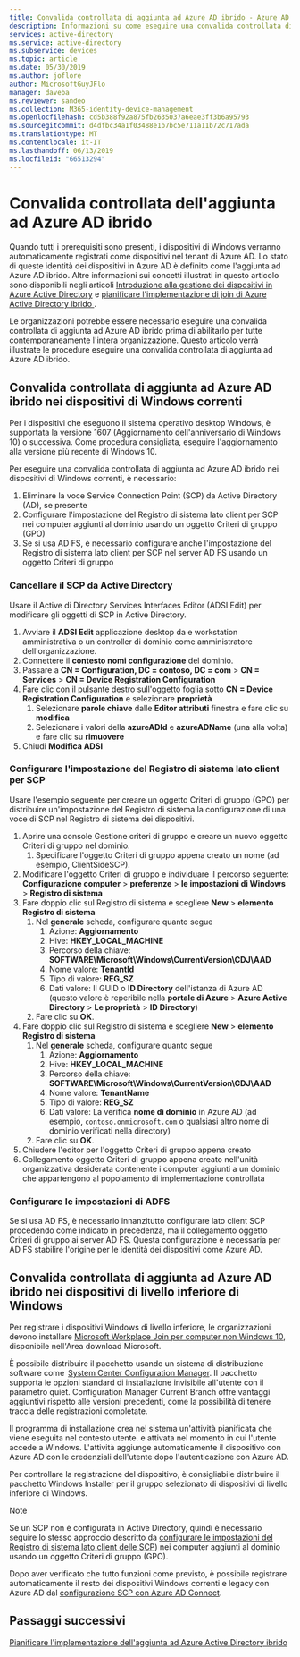 ```yaml
---
title: Convalida controllata di aggiunta ad Azure AD ibrido - Azure AD
description: Informazioni su come eseguire una convalida controllata di aggiunta ad Azure AD ibrido prima di abilitarlo in un'unica dell'intera organizzazione
services: active-directory
ms.service: active-directory
ms.subservice: devices
ms.topic: article
ms.date: 05/30/2019
ms.author: joflore
author: MicrosoftGuyJFlo
manager: daveba
ms.reviewer: sandeo
ms.collection: M365-identity-device-management
ms.openlocfilehash: cd5b388f92a875fb2635037a6eae3ff3b6a95793
ms.sourcegitcommit: d4dfbc34a1f03488e1b7bc5e711a11b72c717ada
ms.translationtype: MT
ms.contentlocale: it-IT
ms.lasthandoff: 06/13/2019
ms.locfileid: "66513294"
---
```

# <a name="controlled-validation-of-hybrid-azure-ad-join"></a>Convalida controllata dell'aggiunta ad Azure AD ibrido

Quando tutti i prerequisiti sono presenti, i dispositivi di Windows verranno automaticamente registrati come dispositivi nel tenant di Azure AD. Lo stato di queste identità dei dispositivi in Azure AD è definito come l'aggiunta ad Azure AD ibrido. Altre informazioni sui concetti illustrati in questo articolo sono disponibili negli articoli [Introduzione alla gestione dei dispositivi in Azure Active Directory](overview.md) e [pianificare l'implementazione di join di Azure Active Directory ibrido ](hybrid-azuread-join-plan.md).

Le organizzazioni potrebbe essere necessario eseguire una convalida controllata di aggiunta ad Azure AD ibrido prima di abilitarlo per tutte contemporaneamente l'intera organizzazione. Questo articolo verrà illustrate le procedure eseguire una convalida controllata di aggiunta ad Azure AD ibrido.

## <a name="controlled-validation-of-hybrid-azure-ad-join-on-windows-current-devices"></a>Convalida controllata di aggiunta ad Azure AD ibrido nei dispositivi di Windows correnti

Per i dispositivi che eseguono il sistema operativo desktop Windows, è supportata la versione 1607 (Aggiornamento dell'anniversario di Windows 10) o successiva. Come procedura consigliata, eseguire l'aggiornamento alla versione più recente di Windows 10.

Per eseguire una convalida controllata di aggiunta ad Azure AD ibrido nei dispositivi di Windows correnti, è necessario:

1. Eliminare la voce Service Connection Point (SCP) da Active Directory (AD), se presente
1. Configurare l'impostazione del Registro di sistema lato client per SCP nei computer aggiunti al dominio usando un oggetto Criteri di gruppo (GPO)
1. Se si usa AD FS, è necessario configurare anche l'impostazione del Registro di sistema lato client per SCP nel server AD FS usando un oggetto Criteri di gruppo  



### <a name="clear-the-scp-from-ad"></a>Cancellare il SCP da Active Directory

Usare il Active di Directory Services Interfaces Editor (ADSI Edit) per modificare gli oggetti di SCP in Active Directory.

1. Avviare il **ADSI Edit** applicazione desktop da e workstation amministrativa o un controller di dominio come amministratore dell'organizzazione.
1. Connettere il **contesto nomi configurazione** del dominio.
1. Passare a **CN = Configuration, DC = contoso, DC = com** > **CN = Services** > **CN = Device Registration Configuration**
1. Fare clic con il pulsante destro sull'oggetto foglia sotto **CN = Device Registration Configuration** e selezionare **proprietà**
   1. Selezionare **parole chiave** dalle **Editor attributi** finestra e fare clic su **modifica**
   1. Selezionare i valori della **azureADId** e **azureADName** (una alla volta) e fare clic su **rimuovere**
1. Chiudi **Modifica ADSI**


### <a name="configure-client-side-registry-setting-for-scp"></a>Configurare l'impostazione del Registro di sistema lato client per SCP

Usare l'esempio seguente per creare un oggetto Criteri di gruppo (GPO) per distribuire un'impostazione del Registro di sistema la configurazione di una voce di SCP nel Registro di sistema dei dispositivi.

1. Aprire una console Gestione criteri di gruppo e creare un nuovo oggetto Criteri di gruppo nel dominio.
   1. Specificare l'oggetto Criteri di gruppo appena creato un nome (ad esempio, ClientSideSCP).
1. Modificare l'oggetto Criteri di gruppo e individuare il percorso seguente: **Configurazione computer** > **preferenze** > **le impostazioni di Windows** > **Registro di sistema**
1. Fare doppio clic sul Registro di sistema e scegliere **New** > **elemento Registro di sistema**
   1. Nel **generale** scheda, configurare quanto segue
      1. Azione: **Aggiornamento**
      1. Hive: **HKEY_LOCAL_MACHINE**
      1. Percorso della chiave: **SOFTWARE\Microsoft\Windows\CurrentVersion\CDJ\AAD**
      1. Nome valore: **TenantId**
      1. Tipo di valore: **REG_SZ**
      1. Dati valore: Il GUID o **ID Directory** dell'istanza di Azure AD (questo valore è reperibile nella **portale di Azure** > **Azure Active Directory**  >   **Le proprietà** > **ID Directory**)
   1. Fare clic su **OK**.
1. Fare doppio clic sul Registro di sistema e scegliere **New** > **elemento Registro di sistema**
   1. Nel **generale** scheda, configurare quanto segue
      1. Azione: **Aggiornamento**
      1. Hive: **HKEY_LOCAL_MACHINE**
      1. Percorso della chiave: **SOFTWARE\Microsoft\Windows\CurrentVersion\CDJ\AAD**
      1. Nome valore: **TenantName**
      1. Tipo di valore: **REG_SZ**
      1. Dati valore: La verifica **nome di dominio** in Azure AD (ad esempio, `contoso.onmicrosoft.com` o qualsiasi altro nome di dominio verificati nella directory)
   1. Fare clic su **OK**.
1. Chiudere l'editor per l'oggetto Criteri di gruppo appena creato
1. Collegamento oggetto Criteri di gruppo appena creato nell'unità organizzativa desiderata contenente i computer aggiunti a un dominio che appartengono al popolamento di implementazione controllata

### <a name="configure-ad-fs-settings"></a>Configurare le impostazioni di ADFS

Se si usa AD FS, è necessario innanzitutto configurare lato client SCP procedendo come indicato in precedenza, ma il collegamento oggetto Criteri di gruppo ai server AD FS. Questa configurazione è necessaria per AD FS stabilire l'origine per le identità dei dispositivi come Azure AD.

## <a name="controlled-validation-of-hybrid-azure-ad-join-on-windows-down-level-devices"></a>Convalida controllata di aggiunta ad Azure AD ibrido nei dispositivi di livello inferiore di Windows

Per registrare i dispositivi Windows di livello inferiore, le organizzazioni devono installare [Microsoft Workplace Join per computer non Windows 10](https://www.microsoft.com/download/details.aspx?id=53554), disponibile nell'Area download Microsoft.

È possibile distribuire il pacchetto usando un sistema di distribuzione software come  [System Center Configuration Manager](https://www.microsoft.com/cloud-platform/system-center-configuration-manager). Il pacchetto supporta le opzioni standard di installazione invisibile all'utente con il parametro quiet. Configuration Manager Current Branch offre vantaggi aggiuntivi rispetto alle versioni precedenti, come la possibilità di tenere traccia delle registrazioni completate.

Il programma di installazione crea nel sistema un'attività pianificata che viene eseguita nel contesto utente. e attivata nel momento in cui l'utente accede a Windows. L'attività aggiunge automaticamente il dispositivo con Azure AD con le credenziali dell'utente dopo l'autenticazione con Azure AD.

Per controllare la registrazione del dispositivo, è consigliabile distribuire il pacchetto Windows Installer per il gruppo selezionato di dispositivi di livello inferiore di Windows.

> [!NOTE]
> Se un SCP non è configurata in Active Directory, quindi è necessario seguire lo stesso approccio descritto da [configurare le impostazioni del Registro di sistema lato client delle SCP](#configure-client-side-registry-setting-for-scp)) nei computer aggiunti al dominio usando un oggetto Criteri di gruppo (GPO).


Dopo aver verificato che tutto funzioni come previsto, è possibile registrare automaticamente il resto dei dispositivi Windows correnti e legacy con Azure AD dal [configurazione SCP con Azure AD Connect](hybrid-azuread-join-managed-domains.md#configure-hybrid-azure-ad-join).

## <a name="next-steps"></a>Passaggi successivi

[Pianificare l'implementazione dell'aggiunta ad Azure Active Directory ibrido](hybrid-azuread-join-plan.md)
